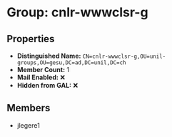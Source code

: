 # Group: cnlr-wwwclsr-g

## Properties

- **Distinguished Name:** `CN=cnlr-wwwclsr-g,OU=unil-groups,OU=gesu,DC=ad,DC=unil,DC=ch`
- **Member Count:** 1
- **Mail Enabled:** ❌
- **Hidden from GAL:** ❌

## Members

- jlegere1
